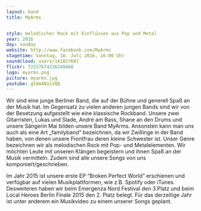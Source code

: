 ```yaml
---
layout: band
title: MyArms


style: melodischer Rock mit Einflüssen aus Pop und Metal
year: 2016
day: sunday
website: http://www.facebook.com/MyArms
stagetime: Sonntag, 10. Juli 2016, 16:00 Uhr
soundcloud: users/141027607
flickr: 72157674236249460
logo: myarms.png
picture: myarms.jpg
youtube: gt6A4N1iVQQ
---
```

Wir sind eine junge Berliner Band, die auf der Bühne und generell Spaß an der Musik hat. Im Gegensatz zu vielen anderen jungen Bands sind wir von der Besetzung aufgestellt wie eine klassische Rockband. Unsere zwei Gitarristen, Lukas und Slade, André am Bass, Shane an den Drums und unsere Sängerin Mai bilden unsere Band MyArms. Ansonsten kann man uns auch als eine Art „familyband“ bezeichnen, da wir Zwillinge in der Band haben, von denen unsere Frontfrau deren kleine Schwester ist.
Unser Genre bezeichnen wir als melodischen Rock mit Pop- und Metalelementen. Wir möchten Leute mit unseren Klängen begeistern und ihnen Spaß an der Musik vermitteln. Zudem sind alle unsere Songs von uns komponiert/geschrieben.

Im Jahr 2015 ist unsere erste EP “Broken Perfect World” erschienen und verfügbar auf vielen Musikplattformen, wie z.B. Spotify oder iTunes. Desweiteren haben wir beim Emergenza Nord Festival den 3.Platz und beim Local Heroes Berlin Finale 2015 den 2. Platz belegt. Für das derzeitige Jahr ist unter anderem ein Musikvideo zu einem unserer Songs geplant.
